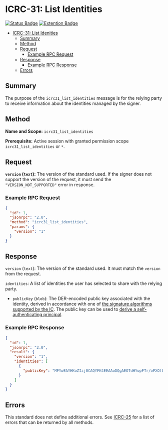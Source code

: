 # ICRC-31: List Identities

[![Status Badge](https://img.shields.io/badge/STATUS-DRAFT-ffcc00.svg)](https://github.com/orgs/dfinity/projects/31)
[![Extention Badge](https://img.shields.io/badge/Extends-ICRC--25-ffcc222.svg)](./icrc_25_signer_interaction_standard.md)


<!-- TOC -->

- [ICRC-31: List Idenities](#icrc-31-list-identities)
    - [Summary](#summary)
    - [Method](#method)
    - [Request](#request)
      - [Example RPC Request ](#example-rpc-request)
    - [Response](#response)
      - [Example RPC Response ](#example-rpc-response)
    - [Errors](#errors)

## Summary

The purpose of the `icrc31_list_identities` message is for the relying party to receive information about the identities managed by the signer.

## Method

**Name and Scope:** `icrc31_list_identities`

**Prerequisite:** Active session with granted permission scope `icrc31_list_identities` or `*`.

## Request

**`version` (`text`):** The version of the standard used. If the signer does not support the version of the request, it must send the `"VERSION_NOT_SUPPORTED"` error in response.

### Example RPC Request

```json
{
  "id": 1,
  "jsonrpc": "2.0",
  "method": "icrc31_list_identities",
  "params": {
    "version": "1"
  }
}
```

## Response

`version` (`text`): The version of the standard used. It must match the `version` from the request.

`identities`: A list of identities the user has selected to share with the relying party.

- `publicKey` (`blob`): The DER-encoded public key associated with the identity, derived in accordance with one of [the signature algorithms supported by the IC](https://internetcomputer.org/docs/current/references/ic-interface-spec/#signatures). The public key can be used to [derive a self-authenticating principal](https://internetcomputer.org/docs/current/references/ic-interface-spec/#principal).

### Example RPC Response

```json
{
  "id": 1,
  "jsonrpc": "2.0",
  "result": {
    "version": "1",
    "identities": [
      {
        "publicKey": "MFYwEAYHKoZIzj0CAQYFK4EEAAoDQgAEOTdHYwpFTr/oPXOfLQcteymk8AQE41VwPQ1W7Xpm0Zt1AY4+5aOnMAbAIjXEchxPuGbPWqPqwntXMPs3w4rOaA=="
      }
    ]
  }
}
```

## Errors

This standard does not define additional errors. See [ICRC-25](./icrc_25_signer_interaction_standard.md#errors-4) for a list of errors that can be returned by all methods.